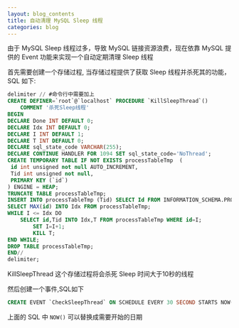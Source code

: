 ```yaml
---
layout: blog_contents
title: 自动清理 MySQL Sleep 线程
categories: blog
---
```


由于 MySQL Sleep 线程过多，导致 MySQL 链接资源浪费，现在依靠 MySQL 提供的 Event 功能来实现一个自动定期清理 Sleep 线程

首先需要创建一个存储过程, 当存储过程提供了获取 Sleep 线程并杀死其的功能，SQL 如下:

```sql
delimiter // #命令行中需要加上
CREATE DEFINER=`root`@`localhost` PROCEDURE `KillSleepThread`()
    COMMENT '杀死Sleep线程'
BEGIN
DECLARE Done INT DEFAULT 0;
DECLARE Idx INT DEFAULT 0;
DECLARE I INT DEFAULT 1;
DECLARE T INT DEFAULT 0;
DECLARE sql_state_code VARCHAR(255);
DECLARE CONTINUE HANDLER FOR 1094 SET sql_state_code='NoThread';
CREATE TEMPORARY TABLE IF NOT EXISTS processTableTmp  (
 id int unsigned not null AUTO_INCREMENT,
 Tid int unsigned not null,
 PRIMARY KEY (`id`)
) ENGINE = HEAP;
TRUNCATE TABLE processTableTmp;
INSERT INTO processTableTmp (Tid) SELECT Id FROM INFORMATION_SCHEMA.PROCESSLIST WHERE `Time`>10 AND Command='Sleep';
SELECT MAX(id) INTO Idx FROM processTableTmp;
WHILE I <= Idx DO
	SELECT id,Tid INTO Idx,T FROM processTableTmp WHERE id=I;
        SET I=I+1;
        KILL T;
END WHILE; 
DROP TABLE processTableTmp;
END//
delimiter;
```

KillSleepThread 这个存储过程将会杀死 Sleep 时间大于10秒的线程

然后创建一个事件,SQL如下

```sql
CREATE EVENT `CheckSleepThread` ON SCHEDULE EVERY 30 SECOND STARTS NOW() ON COMPLETION NOT PRESERVE ENABLE DO CALL KillSleepThread();
```

上面的 SQL 中 `NOW()` 可以替换成需要开始的日期

